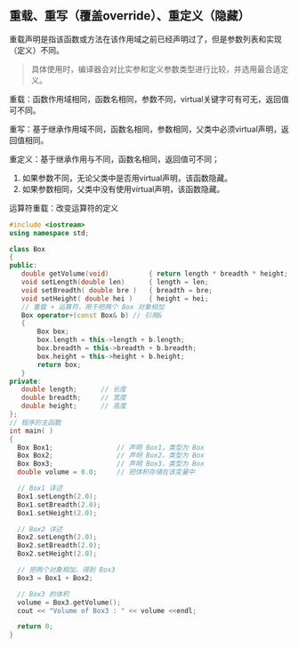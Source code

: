 ## 重载、重写（覆盖override）、重定义（隐藏）

重载声明是指该函数或方法在该作用域之前已经声明过了，但是参数列表和实现（定义）不同。
> 具体使用时，编译器会对比实参和定义参数类型进行比较，并选用最合适定义。

重载：函数作用域相同，函数名相同，参数不同，virtual关键字可有可无，返回值可不同。

重写：基于继承作用域不同，函数名相同，参数相同，父类中必须virtual声明，返回值相同。

重定义：基于继承作用与不同，函数名相同，返回值可不同；
1. 如果参数不同，无论父类中是否用virtual声明，该函数隐藏。
2. 如果参数相同，父类中没有使用virtual声明，该函数隐藏。

运算符重载：改变运算符的定义
 ```c++
#include <iostream>
using namespace std;
 
class Box
{
public:
    double getVolume(void)          { return length * breadth * height; }
    void setLength(double len)      { length = len;                     }
    void setBreadth( double bre )   { breadth = bre;                    }
    void setHeight( double hei )    { height = hei;                     }
    // 重载 + 运算符，用于把两个 Box 对象相加
    Box operator+(const Box& b) // 引用&
    {
        Box box;
        box.length = this->length + b.length;
        box.breadth = this->breadth + b.breadth;
        box.height = this->height + b.height;
        return box;
    }
private:
    double length;      // 长度
    double breadth;     // 宽度
    double height;      // 高度
};
// 程序的主函数
int main( )
{
   Box Box1;                // 声明 Box1，类型为 Box
   Box Box2;                // 声明 Box2，类型为 Box
   Box Box3;                // 声明 Box3，类型为 Box
   double volume = 0.0;     // 把体积存储在该变量中
 
   // Box1 详述
   Box1.setLength(2.0); 
   Box1.setBreadth(2.0); 
   Box1.setHeight(2.0);
 
   // Box2 详述
   Box2.setLength(2.0); 
   Box2.setBreadth(2.0); 
   Box2.setHeight(2.0);
 
   // 把两个对象相加，得到 Box3
   Box3 = Box1 + Box2;
 
   // Box3 的体积
   volume = Box3.getVolume();
   cout << "Volume of Box3 : " << volume <<endl;
 
   return 0;
}
 ```